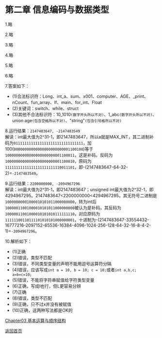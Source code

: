 # 第二章 信息编码与数据类型

1.略

2.略

3.略

4.略

5.略

6.略

7.答案如下：
- (1)合法标识符：Long、int_a、sum、x001、computer、AGE、_print、nCount、fun_array、If、main、for_int、Float
- (2)关键词：switch、while、struct
- (3)其他不合法标识符：10_1010`(数字开头所以不对)`、1_abc`(数字开头所以不对)`、union age`(包含空格所以不对)`、"string"`(包含引号格所以不对)`

8.运行结果：`2147483647, -2147483549`<br/>
解读：int最大值为2^31-1，即2147483647，所以a就是MAX_INT，其二进制补码为`01111111111111111111111111111111`，加100(`00000000000000000000000001100100`)等于`10000000000000000000000001100011`，这是补码，反码为`10000000000000000000000001100010`，原码为`11111111111111111111111110011101`，即-(2147483647-64-32-2)=`-2147483549`。

9.运行结果：`2200000000, -2094967296`<br/>
解读：int最大值为2^31-1，即2147483647；unsigned int最大值为2^32-1，即4294967295。2147483647<2200000000<4294967295，其无符号二进制是`10000000001000010101011000000000`，转为int后`10000011001000010101011000000000`被认为是补码，其反码为`10000011001000010101010111111110`，对应原码为`11111100110111101010101000000001`，十进制为-(2147483647-33554432-16777216-2097152-65536-16384-4096-1024-256-128-64-32-16-8-4-2-1)=`-2094967296`。

10.解析如下：
- (1)正确
- (2)错误，类型不匹配
- (3)错误，不同类型变量的声明不能用逗号运算符分隔
- (4)错误，应该写成`int a = 10, b = 10; c = 10;`或者`int a,b,c; a=b=c=10;`
- (5)错误，不能将字符串赋值给字符类型变量
- (6)正确，写成l也行，但L更容易分辨
- (7)正确
- (8)错误，类型不匹配
- (9)正确，只不过x并没有被赋值
- (10)正确，这两种写法都是OK的

[Chapter03 基本运算与顺序结构](/Chapter03.md)

[返回首页](/README.md)
